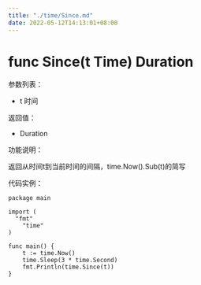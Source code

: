 ```yaml
---
title: "./time/Since.md"
date: 2022-05-12T14:13:01+08:00
---
```

# func Since(t Time) Duration

参数列表：

- t 时间

返回值：

- Duration

功能说明：

返回从时间t到当前时间的间隔，time.Now().Sub(t)的简写

代码实例：

    package main
    
    import (
      "fmt"
    	"time"
    )
    
    func main() {
    	t := time.Now()
    	time.Sleep(3 * time.Second)
    	fmt.Println(time.Since(t))
    }

